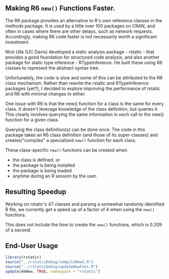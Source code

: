 ## Making R6 `new()` Functions Faster.

The R6 package provides an alternative to R's own reference classes in the methods package.
It is used by a little over 100 packages on CRAN, and often in cases where there are other delays,
such as network requests.  Accordingly, making R6 code faster is not necessarily worth a significant
investment.

Nick Ulle (UC Davis) developed a static analysis package - rstatic - that provides a good foundation for
structured code analysis, and also another package for static type inference - RTypeInference. He built these
using R6 classes to represent the abstract syntax tree.

Unfortunately, the code is slow and some of this can be attributed to the R6 class mechanism.
Rather than rewrite the rstatic and RTypeInference packages (yet?), I decided to explore improving
the performance of rstatic and R6 with minimal changes to either.

One issue with R6 is that the new() function for a class is the same for every class.
It doesn't leverage knowledge of the class definition, but queries it.  This clearly
involves querying the same information in each call to the new() function for a given class.

Querying the class definition(s) can be done once.  The code in this package takes an R6 class
definition  (and those of its super-classes) and creates/"compiles" a specialized `new()` 
function for each class.
 
These class-specific `new()` functions can be created when

+ the class is defined, or
+ the package is being installed
+ the package is being loaded
+ anytime during an R session by the user.


## Resulting Speedup

Working on rstatic's 47 classes and parsing a somewhat randomly identified R file,
we currently get a speed up of a factor of 4 when using the `new()` functions.

This does not include the time to create the `new()` functions, which is 0.209 of a second.


## End-User Usage

```r
library(rstatic)
source("../rstaticDebug/compileNew2.R")
source("../rstaticDebug/updateNewFuns.R")
update(mkNew, TRUE, namespace = "rstatic")
```

